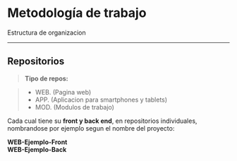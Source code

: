 Metodología de trabajo
===================
Estructura de organizacion 

----------


Repositorios
-------------



> **Tipo de repos:**

> - WEB. (Pagina web)
> - APP. (Aplicacion para smartphones y tablets)
> - MOD.  (Modulos de trabajo)

Cada cual tiene su **front y back end**, en repositorios individuales, nombrandose por ejemplo segun el nombre del proyecto: <br>

**WEB-Ejemplo-Front** <br>
**WEB-Ejemplo-Back**






